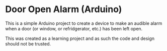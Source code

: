 Door Open Alarm (Arduino)
======

This is a simple Arduino project to create a device to make an audible alarm when a door (or window, or refridgerator, etc.) has been left open.

This was created as a learning project and as such the code and design should not be trusted.

